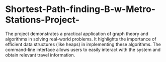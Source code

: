 # Shortest-Path-finding-B-w-Metro-Stations-Project-
The project demonstrates a practical application of graph theory and algorithms in solving real-world problems. It highlights the importance of efficient data structures (like heaps) in implementing these algorithms. The command-line interface allows users to easily interact with the system and obtain relevant travel information.
